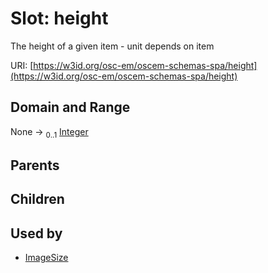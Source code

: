 
# Slot: height

The height of a given item - unit depends on item

URI: [https://w3id.org/osc-em/oscem-schemas-spa/height](https://w3id.org/osc-em/oscem-schemas-spa/height)


## Domain and Range

None &#8594;  <sub>0..1</sub> [Integer](types/Integer.md)

## Parents


## Children


## Used by

 * [ImageSize](ImageSize.md)
